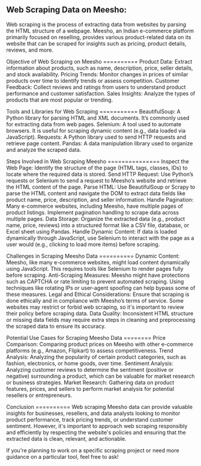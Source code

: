 
Web Scraping Data on Meesho: 
------------------------------------------------

Web scraping is the process of extracting data from websites by parsing the HTML structure of a webpage.
Meesho, an Indian e-commerce platform primarily focused on reselling, provides various product-related data
on its website that can be scraped for insights such as pricing, product details, reviews, and more.


Objective of Web Scraping on Meesho ==========
Product Data: Extract information about products, such as name, description, price, seller details, and stock availability.
Pricing Trends: Monitor changes in prices of similar products over time to identify trends or assess competition.
Customer Feedback: Collect reviews and ratings from users to understand product performance and customer satisfaction.
Sales Insights: Analyze the types of products that are most popular or trending.

Tools and Libraries for Web Scraping ===========
BeautifulSoup: A Python library for parsing HTML and XML documents. It’s commonly used for extracting data from web pages.
Selenium: A tool used to automate browsers. It is useful for scraping dynamic content (e.g., data loaded via JavaScript).
Requests: A Python library used to send HTTP requests and retrieve page content.
Pandas: A data manipulation library used to organize and analyze the scraped data.

Steps Involved in Web Scraping Meesho ===============
Inspect the Web Page: Identify the structure of the page (HTML tags, classes, IDs) to locate where the required data is stored.
Send HTTP Request: Use Python’s requests or Selenium to send a request to Meesho’s website and retrieve the HTML content of the page.
Parse HTML: Use BeautifulSoup or Scrapy to parse the HTML content and navigate the DOM to extract data fields like product name, price, description, and seller information.
Handle Pagination: Many e-commerce websites, including Meesho, have multiple pages of product listings. Implement pagination handling to scrape data across multiple pages.
Data Storage: Organize the extracted data (e.g., product name, price, reviews) into a structured format like a CSV file, database, or Excel sheet using Pandas.
Handle Dynamic Content: If data is loaded dynamically through JavaScript, use Selenium to interact with the page as a user would (e.g., clicking to load more items) before scraping.

Challenges in Scraping Meesho Data ==========
Dynamic Content: Meesho, like many e-commerce websites, might load content dynamically using JavaScript.
This requires tools like Selenium to render pages fully before scraping.
Anti-Scraping Measures: Meesho might have protections such as CAPTCHA or rate limiting to prevent automated scraping. 
Using techniques like rotating IPs or user-agent spoofing can help bypass some of these measures.
Legal and Ethical Considerations: Ensure that scraping is done ethically and in compliance with Meesho’s terms of service.
Some websites may restrict or forbid web scraping, so it's important to review their policy before scraping data.
Data Quality: Inconsistent HTML structure or missing data fields may require extra steps in cleaning and preprocessing the scraped data to ensure its accuracy.

Potential Use Cases for Scraping Meesho Data ========
Price Comparison: Comparing product prices on Meesho with other e-commerce platforms (e.g., Amazon, Flipkart) to assess competitiveness.
Trend Analysis: Analyzing the popularity of certain product categories, such as fashion, electronics, or home goods, over time.
Sentiment Analysis: Analyzing customer reviews to determine the sentiment (positive or negative) surrounding a product, which can be valuable for market research or business strategies.
Market Research: Gathering data on product features, prices, and sellers to perform market analysis for potential resellers or entrepreneurs.

Conclusion ==========
Web scraping Meesho data can provide valuable insights for businesses, resellers, and data analysts
looking to monitor product performance, track pricing trends, or understand customer sentiment. 
However, it's important to approach web scraping responsibly and efficiently by respecting 
the website's policies and ensuring that the extracted data is clean, relevant, and actionable.

If you're planning to work on a specific scraping project or need more guidance on a particular tool, feel free to ask!
